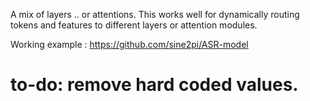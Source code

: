 A mix of layers .. or attentions.
This works well for dynamically routing tokens and features to different layers or attention modules.

Working example :  https://github.com/sine2pi/ASR-model

# to-do: remove hard coded values.
